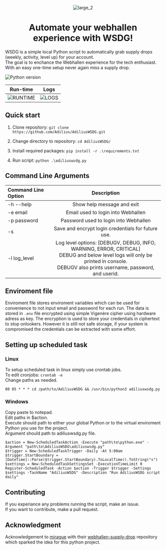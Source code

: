 <div align="center">

![large_2](https://user-images.githubusercontent.com/43440295/153767327-512a4741-143e-4720-90a7-c603393aba13.png)

# Automate your webhallen experience with WSDG!
</div>

WSDG is a simple local Python script to automatically grab supply drops (weekly, activity, level up) for your account.  
The goal is to enchance the Webhallen experience for the tech enthusiast.
With an easy one-time setup never again miss a supply drop.  

![Python version](https://img.shields.io/badge/python-v3.9.6-blue)


Run-time             |  Logs
:-------------------------:|:-------------------------:
![RUNTIME](https://user-images.githubusercontent.com/43440295/127823499-2a855c8f-ba7d-4f6b-b3aa-0a05f862e04a.gif)  |  ![LOGS](https://user-images.githubusercontent.com/43440295/134048866-0243ae2a-23a8-432a-acc8-a8d3ec1af201.png)



## Quick start
1. Clone repository: `git clone https://github.com/Adilius/AdiliusWSDG.git`

2. Change directory to repository: `cd AdiliusWSDG/`

3. Install required packages: `pip install -r .\requirements.txt`

4. Run script: `python .\adiliuswsdg.py`

## Command Line Arguments

| Command Line Option | Description |
|  :---  |  :---:  |
|-h --help | Show help message and exit |
|-e email | Email used to login into Webhallen |
|-p password | Password used to login into Webhallen |
|-s  | Save and encrypt login credentials for future use. |
|-l log_level | Log level options: [DEBUGV, DEBUG, INFO, WARNING, ERROR, CRITICAL] <br/>DEBUG and below level logs will only be printed in console. <br/>DEBUGV also prints username, password, and userid. |


## Enviroment file

Enviroment file stores enviroment variables which can be used for convenience to not input email and password for each run. 
The data is stored in `.env` file encrypted using simple Vigenère cipher using hardware adress as key. The encryption is used to store your credentials in ciphertext to stop onlookers. However it is still not safe storage, if your system is compromised the credentials can be extracted with some effort.

## Setting up scheduled task

### Linux
To setup scheduled task in linux simply use crontab jobs.  
To edit cronjobs: `crontab -e`  
Change paths as needed.
```
00 05 * * * cd /path/to/AdiliusWSDG && /usr/bin/python3 adiliuswsdg.py
```

### Windows
Copy paste to notepad.  
Edit paths in $action.  
Execute should path to either your global Python or to the virtual enviroment Python you use for the project.  
Argument should path to adiliuswsdg.py file.
```
$action = New-ScheduledTaskAction -Execute "path\to\python.exe" -Argument "path\to\AdiliusWSDG\adiliuswsdg.py"
$trigger = New-ScheduledTaskTrigger -Daily -At 5:00am
$trigger.StartBoundary = [DateTime]::Parse($trigger.StartBoundary).ToLocalTime().ToString("s")
$settings = New-ScheduledTaskSettingsSet -ExecutionTimeLimit 0
Register-ScheduledTask -Action $action -Trigger $trigger -Settings $settings -TaskName "AdiliusWSDG" -Description "Run AdiliusWSDG script daily"
```

## Contributing

If you experiance any problems running the script, make an issue.  
If you want to contribute, make a pull request.

## Acknowledgment

Acknowledgement to [mirague](https://github.com/mirague) with their [webhallen-supply-drop](https://github.com/mirague/webhallen-supply-drop) repository which sparked the idea for this python project.

